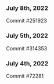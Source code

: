 ### July 8th, 2022

Commit #251923

### July 5th, 2022

Commit #314353


### July 4th, 2022

Commit #72281
